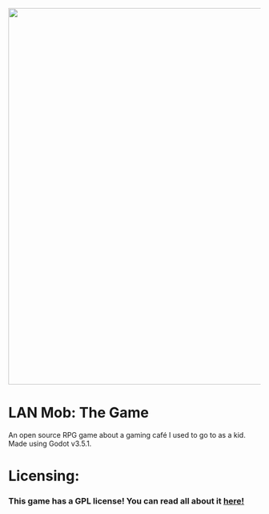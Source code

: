 <p align="center">
    <img src="https://user-images.githubusercontent.com/95188711/208657929-ff237cad-ab64-40d0-902c-25f4814efd9f.png" width="750"/></a>
    <h1>LAN Mob: The Game</h1>
</p>

An open source RPG game about a gaming café I used to go to as a kid. Made using Godot v3.5.1.

<p>
  <h1>
  Licensing:
  </h1>
</p>

  ### This game has a GPL license! You can read all about it [here!](https://www.gnu.org/licenses/gpl-3.0.en.html)
